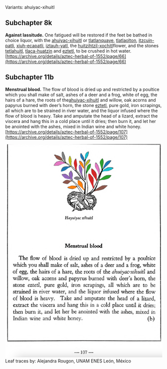 Variants: ahuiyac-xihuitl  

## Subchapter 8k  
**Against lassitude.** One fatigued will be restored if the feet be bathed in choice liquor, with the [ahuiyac-xihuitl](Ahuiyac-xihuitl.md) or [tlatlanquaye](Tlatlanquaye.md), [tlatlaolton](Tlatlaolton.md), [itzcuin-patli](Itzquin-patli.md), [xiuh-ecapatli](Eca-patli.md), [iztauh-yatl](Iztauyattl.md), the [huitzihtzil-xochitl](Huitzihtzil-xochitl.md)flower, and the stones [tetlahuitl](tetlahuitl_v2.md), [tlaca-huatzin](tlacal-huatzin.md) and [eztetl](eztetl.md), to be crushed in hot water.  
[https://archive.org/details/aztec-herbal-of-1552/page/66](https://archive.org/details/aztec-herbal-of-1552/page/66)  

## Subchapter 11b  
**Menstrual blood.** The flow of blood is dried up and restricted by a poultice which you shall make of salt, ashes of a deer and a frog, white of egg, the hairs of a hare, the roots of the[ahuiyac-xihuitl](Ahuiyac-xihuitl.md) and willow, oak acorns and papyrus burned with deer’s horn, the stone [eztetl](eztetl.md), pure gold, iron scrapings, all which are to be strained in river water, and the liquor infused where the flow of blood is heavy. Take and amputate the head of a lizard, extract the viscera and hang this in a cold place until it dries; then burn it, and let her be anointed with the ashes, mixed in Indian wine and white honey.  
[https://archive.org/details/aztec-herbal-of-1552/page/107](https://archive.org/details/aztec-herbal-of-1552/page/107)  

![A_ID009_p107_01_Ahuiyac-xihuitl.png](assets/A_ID009_p107_01_Ahuiyac-xihuitl.png)  
Leaf traces by: Alejandra Rougon, UNAM ENES León, México  
